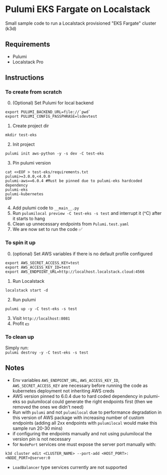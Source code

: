 # Pulumi EKS Fargate on Localstack

Small sample code to run a Localstack provisioned "EKS Fargate" cluster (k3d)

## Requirements
- Pulumi
- Localstack Pro

## Instructions

### To create from scratch
0. (Optional) Set Pulumi for local backend
```
export PULUMI_BACKEND_URL=file://`pwd`
export PULUMI_CONFIG_PASSPHRASE=lsdevtest
```
1. Create project dir
```
mkdir test-eks
```
2. Init project
```
pulumi init aws-python -y -s dev -C test-eks
```
3. Pin pulumi version
```
cat <<EOF > test-eks/requirements.txt
pulumi>=3.0.0,<4.0.0
pulumi-aws==6.0.4 #Must be pinned due to pulumi-eks hardcoded dependency
pulumi-eks
pulumi-kubernetes
EOF
```
4. Add pulumi code to `__main__.py`
5. Run `pulumilocal preview -C test-eks -s test` and interrupt it (^C) after it starts to hang
6. Clean up unnecessary endpoints from `Pulumi.test.yaml`
7. We are now set to run the code ✅

### To spin it up
0. (optional) Set AWS variables if there is no default profile configured
```
export AWS_SECRET_ACCESS_KEY=test
export AWS_ACCESS_KEY_ID=test
export AWS_ENDPOINT_URL=http://localhost.localstack.cloud:4566
```
1. Run Localstack
```
localstack start -d
``` 
2. Run pulumi
```
pulumi up -y -C test-eks -s test
```
3. Visit `http://localhost:8081`
4. Profit 💵

### To clean up
Simply run:  
```pulumi destroy -y -C test-eks -s test```

## Notes

- Env variables `AWS_ENDPOINT_URL`, `AWS_ACCESS_KEY_ID`, `AWS_SECRET_ACCESS_KEY` are necessary before running the code as kubernetes deployment not inheriting AWS creds
- AWS version pinned to 6.0.4 due to hard coded dependency in pulumi-eks so pulumilocal could generate the right endpoints first (then we removed the ones we didn't need)
- Run with `pulumi` and not `pulumilocal` due to performance degradation in this version of AWS package with increasing number of custom endpoints (adding all 2xx endpoints with `pulumilocal` would make this sample run 20-30 mins)
- if configuring the endpoints manually and not using pulumilocal the version pin is not necessary
- for `NodePort` services one must expose the server port manually with:
```
k3d cluster edit <CLUSTER_NAME> --port-add <HOST_PORT>:<NODE_PORT>@server:0
```
- `LoadBalancer` type services currently are not supported

